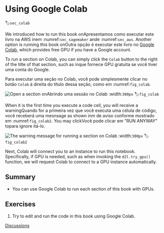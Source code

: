 # Using Google Colab
:label:`sec_colab`

We introduced how to run this book onApresentamos como executar este livro na AWS inem :numref:`sec_sagemaker` ande :numref:`sec_aws`. Another option is running this book onOutra opção é executar este livro no [Google Colab](https://colab.research.google.com/), which provides free GPU if you have a Google account.

To run a section on Colab, you can simply click the `Colab` button to the right of the title of that section, such as inque fornece GPU gratuita se você tiver uma conta do Google.

Para executar uma seção no Colab, você pode simplesmente clicar no botão `Colab` à direita do título dessa seção, como em :numref:`fig_colab`. 

![Open a section onAbrindo uma sessão no Colab](../img/colab.png)
:width:`300px`
:label:`fig_colab`


When it is the first time you execute a code cell, you will receive a warningQuando for a primeira vez que você executa uma célula de código, você receberá uma mesnsage as shown inm de aviso conforme mostrado em :numref:`fig_colab2`. You may clickVocê pode clicar em "RUN ANYWAY" topara ignore itá-lo.

![The warning message for running a section on Colab](../img/colab-2.png)
:width:`300px`
:label:`fig_colab2`

Next, Colab will connect you to an instance to run this notebook. Specifically, if GPU is needed, such as when invoking the `d2l.try_gpu()` function, we will request Colab to connect to a GPU instance automatically.


## Summary

* You can use Google Colab to run each section of this book with GPUs.


## Exercises

1. Try to edit and run the code in this book using Google Colab.


[Discussions](https://discuss.d2l.ai/t/424)
<!--stackedit_data:
eyJoaXN0b3J5IjpbMjk1NzU2MjA0XX0=
-->
